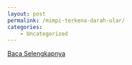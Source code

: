 ```yaml
---
layout: post
permalink: /mimpi-terkena-darah-ular/
categories:
    - Uncategorized
---
```


[Baca Selengkapnya](/08)